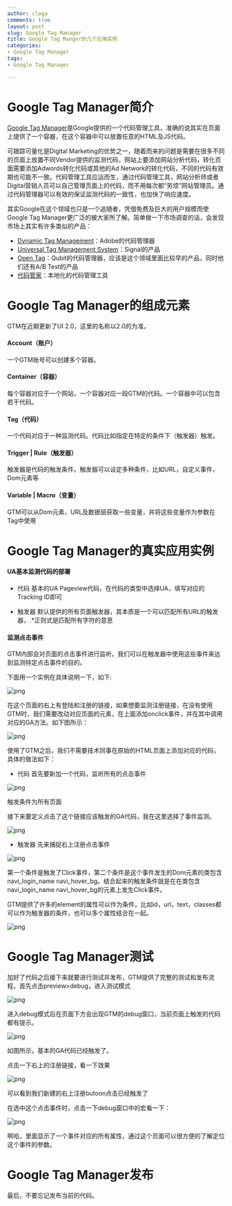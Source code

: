 ```yaml
---
author: cloga
comments: true
layout: post
slug: Google Tag Manager
title: Google Tag Manger的几个应用实例
categories:
- Google Tag Manager
tags:
- Google Tag Manager

---
```

# Google Tag Manager简介
[Google Tag Manager](https://www.google.com.hk/tagmanager/)是Google提供的一个代码管理工具，准确的说其实在页面上提供了一个容器，在这个容器中可以放置任意的HTML及JS代码。

可跟踪可量化是Digital Marketing的优势之一，随着而来的问题是需要在很多不同的页面上放置不同Vendor提供的监测代码，网站上要添加网站分析代码，转化页面需要添加Adwords转化代码或其他的Ad Network的转化代码，不同的代码有效期也可能不一致。代码管理工具应运而生，通过代码管理工具，网站分析师或者Digital营销人员可以自己管理页面上的代码，而不用每次都“劳烦”网站管理员。通过代码管理器可以有效的保证监测代码的一致性，也加快了响应速度。

其实Google在这个领域也只是一个追随者，凭借免费及巨大的用户规模而使Google Tag Manager更广泛的被大家所了解。简单做一下市场调查的话，会发现市场上其实有许多类似的产品：

- [Dynamic Tag Management](https://dtm.adobe.com/)：Adobe的代码管理器
- [Universal Tag Management System](http://www.signal.co/products/tag/)：Signal的产品
- [Open Tag](http://www.qubitproducts.com/tag-management)：Qubit的代码管理器，应该是这个领域里面比较早的产品，同时他们还有A/B Test的产品
- [代码管家](http://web.tagmanager.cn/)：本地化的代码管理工具

# Google Tag Manager的组成元素

GTM在近期更新了UI 2.0，这里的名称以2.0的为准。

#### Account（账户）
一个GTM账号可以创建多个容器。

#### Container（容器）
每个容器对应于一个网站，一个容器对应一段GTM的代码。一个容器中可以包含若干代码。

#### Tag（代码）
一个代码对应于一种监测代码。代码比如指定在特定的条件下（触发器）触发。

#### Trigger | Rule（触发器）
触发器是代码的触发条件。触发器可以设定多种条件，比如URL，自定义事件，Dom元素等

#### Variable | Macro（变量）
GTM可以从Dom元素，URL及数据层获取一些变量，并将这些变量作为参数在Tag中使用

# Google Tag Manager的真实应用实例

#### UA基本监测代码的部署

- 代码
基本的UA Pageview代码，在代码的类型中选择UA，填写对应的Tracking ID即可

- 触发器
默认提供的所有页面触发器，其本质是一个可以匹配所有URL的触发器，.*正则式是匹配所有字符的意思

#### 监测点击事件

GTM内部会对页面的点击事件进行监听，我们可以在触发器中使用这些事件来达到监测特定点击事件的目的。

下面用一个实例在具体说明一下，如下:

![png](http://cloga.info/files/reg_login.png)

在这个页面的右上有登陆和注册的链接，如果想要监测注册链接，在没有使用GTM时，我们需要改动对应页面的元素，在上面添加onclick事件，并在其中调用对应的GA方法。如下图所示：

![png](http://cloga.info/files/manul_onclick.png)

使用了GTM之后，我们不需要技术同事在原始的HTML页面上添加对应的代码，具体的做法如下：

- 代码
首先要新加一个代码，监听所有的点击事件

![png](http://cloga.info/files/click_listener.png)

触发条件为所有页面


接下来要定义点击了这个链接应该触发的GA代码，我在这里选择了事件监测。

![png](http://cloga.info/files/event_config.png)

- 触发器
先来捕捉右上注册点击事件

![png](http://cloga.info/files/reg_right_top_trigger.png)

第一个条件是触发了Click事件，第二个条件是这个事件发生的Dom元素的类包含navi\_login\_name navi\_hover\_bg。结合起来的触发条件就是在在类包含navi\_login\_name navi\_hover\_bg的元素上发生Click事件。

GTM提供了许多的element的属性可以作为条件，比如id，url，text，classes都可以作为触发器的条件，也可以多个属性结合在一起。

![png](http://cloga.info/files/element_conditions.png)

# Google Tag Manager测试

加好了代码之后接下来就要进行测试并发布，GTM提供了完整的测试和发布流程，首先点击preview>debug，进入测试模式

![png](http://cloga.info/files/gtm_debug.png)

进入debug模式后在页面下方会出现GTM的debug窗口，当前页面上触发的代码都有提示。

![png](http://cloga.info/files/gtm_debug1.png)

如图所示，基本的GA代码已经触发了。

点击一下右上的注册链接，看一下效果

![png](http://cloga.info/files/gtm_debug2.png)

可以看到我们新建的右上注册butoon点击已经触发了

在选中这个点击事件时，点击一下debug窗口中的宏看一下：

![png](http://cloga.info/files/gtm_debug3.png)

啊哈，里面显示了一个事件对应的所有属性，通过这个页面可以很方便的了解定位这个事件的参数。

# Google Tag Manager发布

最后，不要忘记发布当前的代码。
